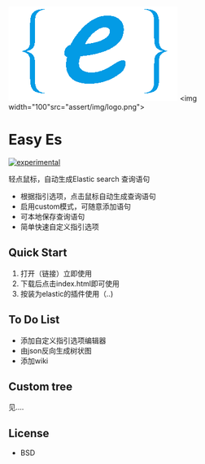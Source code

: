 ![Alt text](assert/img/logo.png)
<img width="100"src="assert/img/logo.png">
# Easy Es

[![experimental](http://badges.github.io/stability-badges/dist/experimental.svg)](http://github.com/badges/stability-badges)

  轻点鼠标，自动生成Elastic search 查询语句
  
* 根据指引选项，点击鼠标自动生成查询语句
* 启用custom模式，可随意添加语句
* 可本地保存查询语句
* 简单快速自定义指引选项
  
## Quick Start

1. 打开（链接）立即使用
2. 下载后点击index.html即可使用
3. 按装为elastic的插件使用（..)

## To Do List

* 添加自定义指引选项编辑器
* 由json反向生成树状图
* 添加wiki
 
## Custom tree
见....

## License
* BSD
